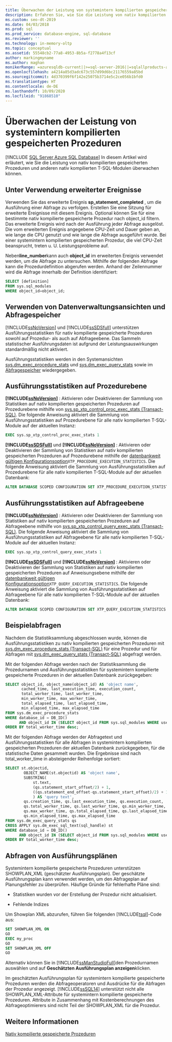 ```yaml
---
title: Überwachen der Leistung von systemintern kompilierten gespeicherten Prozeduren
description: Erfahren Sie, wie Sie die Leistung von nativ kompilierten gespeicherten Prozeduren und anderen nativ kompilierten T-SQL-Modulen überwachen können.
ms.custom: seo-dt-2019
ms.date: 04/03/2018
ms.prod: sql
ms.prod_service: database-engine, sql-database
ms.reviewer: ''
ms.technology: in-memory-oltp
ms.topic: conceptual
ms.assetid: 55548cb2-77a8-4953-8b5a-f2778a4f13cf
author: markingmyname
ms.author: maghan
monikerRange: =azuresqldb-current||>=sql-server-2016||=sqlallproducts-allversions||>=sql-server-linux-2017||=azuresqldb-mi-current
ms.openlocfilehash: a4214a85d3adc673c557d99d6bc21176559a85bd
ms.sourcegitcommit: 4d370399f6f142e25075b3714e5c2ce056b1bfd0
ms.translationtype: HT
ms.contentlocale: de-DE
ms.lasthandoff: 10/09/2020
ms.locfileid: "91868510"
---
```

# <a name="monitoring-performance-of-natively-compiled-stored-procedures"></a>Überwachen der Leistung von systemintern kompilierten gespeicherten Prozeduren

[!INCLUDE [SQL Server Azure SQL Database](../../includes/applies-to-version/sql-asdb.md)]
  In diesem Artikel wird erläutert, wie Sie die Leistung von nativ kompilierten gespeicherten Prozeduren und anderen nativ kompilierten T-SQL-Modulen überwachen können.  
  
## <a name="using-extended-events"></a>Unter Verwendung erweiterter Ereignisse  
 Verwenden Sie das erweiterte Ereignis **sp_statement_completed** , um die Ausführung einer Abfrage zu verfolgen. Erstellen Sie eine Sitzung für erweiterte Ereignisse mit diesem Ereignis. Optional können Sie für eine bestimmte nativ kompilierte gespeicherte Prozedur nach object_id filtern. Das erweiterte Ereignis wird nach der Ausführung jeder Abfrage ausgelöst. Die vom erweiterten Ereignis angegebene CPU-Zeit und Dauer geben an, wie lange die CPU genutzt und wie lange die Abfrage ausgeführt wurde. Bei einer systemintern kompilierten gespeicherten Prozedur, die viel CPU-Zeit beansprucht, treten u. U. Leistungsprobleme auf.  
  
Neben**line_number**kann auch **object_id** im erweiterten Ereignis verwendet werden, um die Abfrage zu untersuchen. Mithilfe der folgenden Abfrage kann die Prozedurdefinition abgerufen werden. Anhand der Zeilennummer wird die Abfrage innerhalb der Definition identifiziert:  
  
```sql  
SELECT [definition]
FROM sys.sql_modules
WHERE object_id=object_id;
```  
    
## <a name="using-data-management-views-and-query-store"></a>Verwenden von Datenverwaltungsansichten und Abfragespeicher
 [!INCLUDE[ssNoVersion](../../includes/ssnoversion-md.md)] und [!INCLUDE[ssSDSfull](../../includes/sssdsfull-md.md)] unterstützen Ausführungsstatistiken für nativ kompilierte gespeicherte Prozeduren sowohl auf Prozedur- als auch auf Abfrageebene. Das Sammeln statistischer Ausführungsdaten ist aufgrund der Leistungsauswirkungen standardmäßig nicht aktiviert.  

Ausführungsstatistiken werden in den Systemansichten [sys.dm_exec_procedure_stats](../../relational-databases/system-dynamic-management-views/sys-dm-exec-procedure-stats-transact-sql.md) und [sys.dm_exec_query_stats](../../relational-databases/system-dynamic-management-views/sys-dm-exec-query-stats-transact-sql.md) sowie im [Abfragespeicher](../../relational-databases/performance/monitoring-performance-by-using-the-query-store.md) wiedergegeben.

## <a name="procedure-level-execution-statistics"></a>Ausführungsstatistiken auf Prozedurebene

**[!INCLUDE[ssNoVersion](../../includes/ssnoversion-md.md)]** : Aktivieren oder Deaktivieren der Sammlung von Statistiken auf nativ kompilierten gespeicherten Prozeduren auf Prozedurebene mithilfe von [sys.sp_xtp_control_proc_exec_stats &#40;Transact-SQL&#41;](../../relational-databases/system-stored-procedures/sys-sp-xtp-control-proc-exec-stats-transact-sql.md).  Die folgende Anweisung aktiviert die Sammlung von Ausführungsstatistiken auf Prozedurebene für alle nativ kompilierten T-SQL-Module auf der aktuellen Instanz:

```sql
EXEC sys.sp_xtp_control_proc_exec_stats 1
```

**[!INCLUDE[ssSDSFull](../../includes/sssdsfull-md.md)]** und **[!INCLUDE[ssNoVersion](../../includes/ssnoversion-md.md)]** : Aktivieren oder Deaktivieren der Sammlung von Statistiken auf nativ kompilierten gespeicherten Prozeduren auf Prozedurebene mithilfe der [datenbankweit gültigen Konfigurationsoption](../../t-sql/statements/alter-database-scoped-configuration-transact-sql.md)`XTP_PROCEDURE_EXECUTION_STATISTICS`. Die folgende Anweisung aktiviert die Sammlung von Ausführungsstatistiken auf Prozedurebene für alle nativ kompilierten T-SQL-Module auf der aktuellen Datenbank:

```sql
ALTER DATABASE SCOPED CONFIGURATION SET XTP_PROCEDURE_EXECUTION_STATISTICS = ON;
```

## <a name="query-level-execution-statistics"></a>Ausführungsstatistiken auf Abfrageebene

**[!INCLUDE[ssNoVersion](../../includes/ssnoversion-md.md)]** : Aktivieren oder Deaktivieren der Sammlung von Statistiken auf nativ kompilierten gespeicherten Prozeduren auf Abfrageebene mithilfe von [sys.sp_xtp_control_query_exec_stats &#40;Transact-SQL&#41;](../../relational-databases/system-stored-procedures/sys-sp-xtp-control-query-exec-stats-transact-sql.md).  Die folgende Anweisung aktiviert die Sammlung von Ausführungsstatistiken auf Abfrageebene für alle nativ kompilierten T-SQL-Module auf der aktuellen Instanz:

```sql
EXEC sys.sp_xtp_control_query_exec_stats 1
```

**[!INCLUDE[ssSDSFull](../../includes/sssdsfull-md.md)]** und **[!INCLUDE[ssNoVersion](../../includes/ssnoversion-md.md)]** : Aktivieren oder Deaktivieren der Sammlung von Statistiken auf nativ kompilierten gespeicherten Prozeduren auf Anweisungsebene mithilfe der [datenbankweit gültigen Konfigurationsoption](../../t-sql/statements/alter-database-scoped-configuration-transact-sql.md)`XTP_QUERY_EXECUTION_STATISTICS`. Die folgende Anweisung aktiviert die Sammlung von Ausführungsstatistiken auf Abfrageebene für alle nativ kompilierten T-SQL-Module auf der aktuellen Datenbank:

```sql
ALTER DATABASE SCOPED CONFIGURATION SET XTP_QUERY_EXECUTION_STATISTICS = ON;
```

## <a name="sample-queries"></a>Beispielabfragen

 Nachdem die Statistiksammlung abgeschlossen wurde, können die Ausführungsstatistiken zu nativ kompilierten gespeicherten Prozeduren mit [sys.dm_exec_procedure_stats &#40;Transact-SQL&#41;](../../relational-databases/system-dynamic-management-views/sys-dm-exec-procedure-stats-transact-sql.md) für eine Prozedur und für Abfragen mit [sys.dm_exec_query_stats &#40;Transact-SQL&#41;](../../relational-databases/system-dynamic-management-views/sys-dm-exec-query-stats-transact-sql.md) abgefragt werden.  
 
  
 Mit der folgenden Abfrage werden nach der Statistiksammlung die Prozedurnamen und Ausführungsstatistiken für systemintern kompilierte gespeicherte Prozeduren in der aktuellen Datenbank zurückgegeben:  

```sql
SELECT object_id, object_name(object_id) AS 'object name',
       cached_time, last_execution_time, execution_count,
       total_worker_time, last_worker_time,
       min_worker_time, max_worker_time,
       total_elapsed_time, last_elapsed_time,
       min_elapsed_time, max_elapsed_time
FROM sys.dm_exec_procedure_stats
WHERE database_id = DB_ID()
      AND object_id IN (SELECT object_id FROM sys.sql_modules WHERE uses_native_compilation = 1)
ORDER BY total_worker_time desc;
```

Mit der folgenden Abfrage werden der Abfragetext und Ausführungsstatistiken für alle Abfragen in systemintern kompilierten gespeicherten Prozeduren der aktuellen Datenbank zurückgegeben, für die statistische Daten gesammelt wurden. Die Ergebnisse sind nach total_worker_time in absteigender Reihenfolge sortiert:  

```sql
SELECT st.objectid,
        OBJECT_NAME(st.objectid) AS 'object name',
        SUBSTRING(
            st.text,
            (qs.statement_start_offset/2) + 1,
            ((qs.statement_end_offset-qs.statement_start_offset)/2) + 1
            ) AS 'query text',
        qs.creation_time, qs.last_execution_time, qs.execution_count,
        qs.total_worker_time, qs.last_worker_time, qs.min_worker_time, 
        qs.max_worker_time, qs.total_elapsed_time, qs.last_elapsed_time,
        qs.min_elapsed_time, qs.max_elapsed_time
FROM sys.dm_exec_query_stats qs
CROSS APPLY sys.dm_exec_sql_text(sql_handle) st
WHERE database_id = DB_ID()
      AND object_id IN (SELECT object_id FROM sys.sql_modules WHERE uses_native_compilation = 1)
ORDER BY total_worker_time desc;
```

## <a name="query-execution-plans"></a>Abfragen von Ausführungsplänen

 Systemintern kompilierte gespeicherte Prozeduren unterstützen SHOWPLAN_XML (geschätzter Ausführungsplan). Der geschätzte Ausführungsplan kann verwendet werden, um den Abfrageplan auf Planungsfehler zu überprüfen. Häufige Gründe für fehlerhafte Pläne sind:  
  
-   Statistiken wurden vor der Erstellung der Prozedur nicht aktualisiert.  
  
-   Fehlende Indizes  
  
 Um Showplan XML abzurufen, führen Sie folgenden [!INCLUDE[tsql](../../includes/tsql-md.md)]-Code aus:  
  
```sql  
SET SHOWPLAN_XML ON  
GO  
EXEC my_proc   
GO  
SET SHOWPLAN_XML OFF  
GO  
```  
  
 Alternativ können Sie in [!INCLUDE[ssManStudioFull](../../includes/ssmanstudiofull-md.md)]den Prozedurnamen auswählen und auf **Geschätzten Ausführungsplan anzeigen**klicken.  
  
 Im geschätzten Ausführungsplan für systemintern kompilierte gespeicherte Prozeduren werden die Abfrageoperatoren und Ausdrücke für die Abfragen der Prozedur angezeigt. [!INCLUDE[ssSQL14](../../includes/sssql14-md.md)] unterstützt nicht alle SHOWPLAN_XML-Attribute für systemintern kompilierte gespeicherte Prozeduren. Attribute in Zusammenhang mit Kostenberechnungen des Abfrageoptimierers sind nicht Teil der SHOWPLAN_XML für die Prozedur.  
  
## <a name="see-also"></a>Weitere Informationen  
 [Nativ kompilierte gespeicherte Prozeduren](./a-guide-to-query-processing-for-memory-optimized-tables.md)  
  
